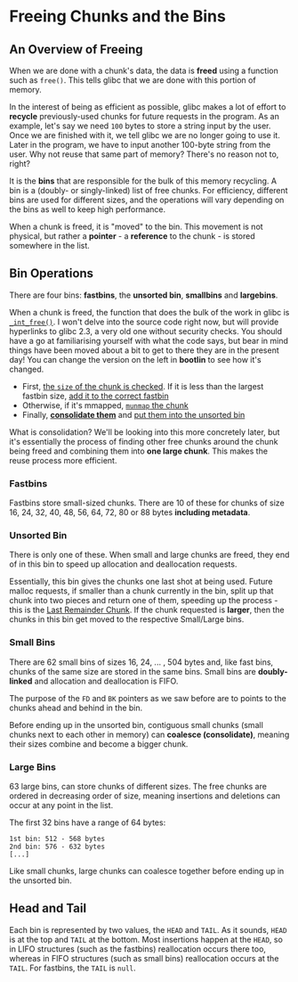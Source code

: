 # Freeing Chunks and the Bins

## An Overview of Freeing

When we are done with a chunk's data, the data is **freed** using a function such as `free()`. This tells glibc that we are done with this portion of memory.

In the interest of being as efficient as possible, glibc makes a lot of effort to **recycle** previously-used chunks for future requests in the program. As an example, let's say we need `100` bytes to store a string input by the user. Once we are finished with it, we tell glibc we are no longer going to use it. Later in the program, we have to input another 100-byte string from the user. Why not reuse that same part of memory? There's no reason not to, right?

It is the **bins** that are responsible for the bulk of this memory recycling. A bin is a (doubly- or singly-linked) list of free chunks. For efficiency, different bins are used for different sizes, and the operations will vary depending on the bins as well to keep high performance.

When a chunk is freed, it is "moved" to the bin. This movement is not physical, but rather a **pointer** - a **reference** to the chunk - is stored somewhere in the list.

## Bin Operations

There are four bins: **fastbins**, the **unsorted bin**, **smallbins** and **largebins**.

When a chunk is freed, the function that does the bulk of the work in glibc is [`_int_free()`](https://elixir.bootlin.com/glibc/glibc-2.3/source/malloc/malloc.c#L4102). I won't delve into the source code right now, but will provide hyperlinks to glibc 2.3, a very old one without security checks. You should have a go at familiarising yourself with what the code says, but bear in mind things have been moved about a bit to get to there they are in the present day! You can change the version on the left in **bootlin** to see how it's changed.

* First, [the `size` of the chunk is checked](https://elixir.bootlin.com/glibc/glibc-2.3/source/malloc/malloc.c#L4127). If it is less than the largest fastbin size, [add it to the correct fastbin](https://elixir.bootlin.com/glibc/glibc-2.3/source/malloc/malloc.c#L4139)
* Otherwise, if it's mmapped, [`munmap` the chunk](https://elixir.bootlin.com/glibc/glibc-2.3/source/malloc/malloc.c#L4237)
* Finally, [**consolidate them**](https://elixir.bootlin.com/glibc/glibc-2.3/source/malloc/malloc.c#L4165) and [put them into the unsorted bin](https://elixir.bootlin.com/glibc/glibc-2.3/source/malloc/malloc.c#L4172)

What is consolidation? We'll be looking into this more concretely later, but it's essentially the process of finding other free chunks around the chunk being freed and combining them into **one large chunk**. This makes the reuse process more efficient.

### Fastbins

Fastbins store small-sized chunks. There are 10 of these for chunks of size 16, 24, 32, 40, 48, 56, 64, 72, 80 or 88 bytes **including metadata**.

### Unsorted Bin

There is only one of these. When small and large chunks are freed, they end of in this bin to speed up allocation and deallocation requests.

Essentially, this bin gives the chunks one last shot at being used. Future malloc requests, if smaller than a chunk currently in the bin, split up that chunk into two pieces and return one of them, speeding up the process - this is the [Last Remainder Chunk](https://ir0nstone.gitbook.io/notes/types/heap/chunks#last-remainder-chunk). If the chunk requested is **larger**, then the chunks in this bin get moved to the respective Small/Large bins.

### Small Bins

There are 62 small bins of sizes 16, 24, ... , 504 bytes and, like fast bins, chunks of the same size are stored in the same bins. Small bins are **doubly-linked** and allocation and deallocation is FIFO.

The purpose of the `FD` and `BK` pointers as we saw before are to points to the chunks ahead and behind in the bin.

Before ending up in the unsorted bin, contiguous small chunks (small chunks next to each other in memory) can **coalesce (consolidate)**, meaning their sizes combine and become a bigger chunk.

### Large Bins

63 large bins, can store chunks of different sizes. The free chunks are ordered in decreasing order of size, meaning insertions and deletions can occur at any point in the list.

The first 32 bins have a range of 64 bytes:

```
1st bin: 512 - 568 bytes
2nd bin: 576 - 632 bytes
[...]
```

Like small chunks, large chunks can coalesce together before ending up in the unsorted bin.

## Head and Tail

Each bin is represented by two values, the `HEAD` and `TAIL`. As it sounds, `HEAD` is at the top and `TAIL` at the bottom. Most insertions happen at the `HEAD`, so in LIFO structures (such as the fastbins) reallocation occurs there too, whereas in FIFO structures (such as small bins) reallocation occurs at the `TAIL`. For fastbins, the `TAIL` is `null`.
